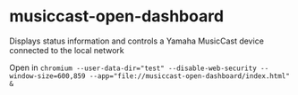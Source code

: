 # musiccast-open-dashboard
Displays status information and controls a Yamaha MusicCast device connected to the local network

Open in `chromium --user-data-dir="test" --disable-web-security --window-size=600,859 --app="file://musiccast-open-dashboard/index.html" &`